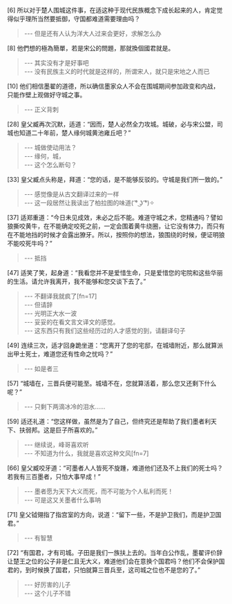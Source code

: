 
[6] 所以对于楚人围城这件事，在适这种于现代民族概念下成长起来的人，肯定觉得似乎理所当然要抵御，守国都难道需要理由吗？
>--- 但是还有人认为洋大人过来会更好，求解怎么办<br>

[8] 他們想的極為簡單，若是宋公的問題，那就換個國君就是。
>--- 其实没有才是好事吧<br>
>--- 没有民族主义的时代就是这样的，所谓宋人，就只是宋地之人而已<br>

[10] 他们相信墨翟的道德，所以确信墨家众人不会在围城期间参加政变和内战，只能作壁上观做好守城之事。
>--- 正义背刺<br>

[28] 皇父臧再次沉默，适道：“因而，楚人必然全力攻城。城破，必与宋公盟，司城也知道二十年前，楚人缘何城黄池雍丘吧？”
>--- 城做使动用法？<br>
>--- 缘何，城，<br>
>--- 这个怎么断句？<br>

[33] 皇父臧点头称是，拜道：“您的话，是不能够反驳的。守城是我们所一致的。”
>--- 感觉像是从古文翻译过来的一样<br>
>--- 这一段居然让我读出了柏拉图的味道( ͡° ͜ʖ ͡°)✧<br>

[37] 适郑重道：“今日未见成效，未必之后不能。难道守城之术，您精通吗？譬如狼撕咬黄牛，在不能确定咬死之前，一定会围着黄牛绕圈，让它没有体力，而只有在不能地挡的时候才会露出獠牙。所以，按照你的想法，狼围绕的时候，便证明狼不能咬死牛吗？”
>--- 抵挡<br>

[47] 适笑了笑，起身道：“我看您并不是爱惜生命，只是爱惜您的宅院和这些华丽的生活。请允许我离开，我不能够和您交谈下去了。”
>--- 不翻译我就疯了[fn=17]<br>
>--- 但请辞<br>
>--- 光明正大水一波<br>
>--- 妥妥的在看文言文译文的感觉。<br>
>--- 这东西只有我们这些经历过的人才感觉的到，请翻译句子<br>

[49] 连续三次，适才回身跪坐道：“您离开了您的宅邸，在城墙附近，那么就算派出甲士死士，难道您还有性命之忧吗？”
>--- 如是者三<br>

[57] “城墙在，三晋兵便可能至。城墙不在，您就算活着，那么您又还剩下什么呢？”
>--- 只剩下两滴冰冷的泪水……<br>

[59] 适还礼道：“您这样做，虽然是为了自己，但终究还是帮助了我们墨者利天下、扶弱邦。这是巨子所喜欢的。”
>--- 继续说，峰哥喜欢听<br>
>--- 不知道为什么，我就是喜欢这种文风[fn=7]<br>

[66] 皇父臧咬牙道：“可墨者人人皆死不旋踵，难道他们还及不上我们的死士吗？若我有三百墨者，只怕大事早成！”
>--- 墨者愿为天下大义而死，而不可能为个人私利而死！<br>
>--- 可是这又关墨者什么事呐<br>

[71] 皇父钺翎指了指宫室的方向，说道：“留下一些，不是护卫我们，而是护卫国君。”
>--- 有智慧<br>

[72] “有国君，才有司城。子田是我们一族扶上去的。当年白公作乱，墨翟评价辞让楚王之位的公子非是仁且无大义，难道他们会在意换个国君吗？他们不会保护国君的，到时候换了国君，只怕就算三晋兵至，这司城之位也不是您的了。”
>--- 好厉害的儿子<br>
>--- 这个儿子不错<br>
